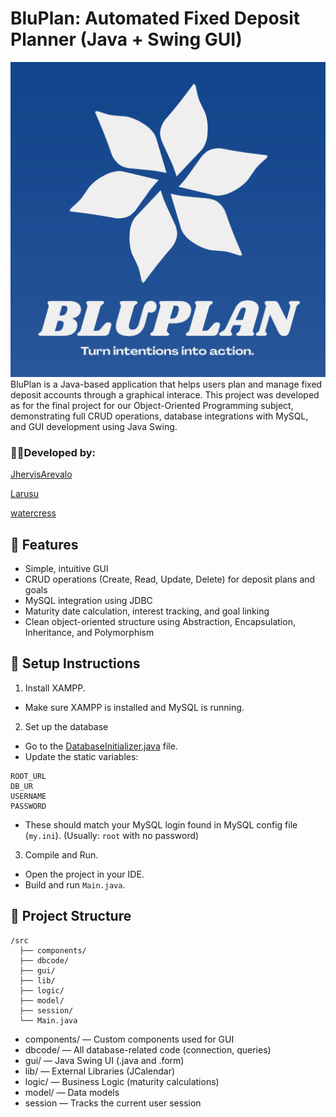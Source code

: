 # BluPlan: Automated Fixed Deposit Planner (Java + Swing GUI)
![BluPlan Logo](./assets/logo.png)
BluPlan is a Java-based application that helps users plan and manage fixed deposit accounts through a graphical interace. This project was developed as for the final project for our Object-Oriented Programming subject, demonstrating full CRUD operations, database integrations with MySQL, and GUI development using Java Swing.
### 👨‍💻Developed by:
[JhervisArevalo](https://github.com/JhervisArevalo)

[Larusu](https://github.com/Larusu)

[watercress](https://github.com/waterrcress)

## 📝 Features
- Simple, intuitive GUI
- CRUD operations (Create, Read, Update, Delete) for deposit plans and goals
- MySQL integration using JDBC
- Maturity date calculation, interest tracking, and goal linking
- Clean object-oriented structure using Abstraction, Encapsulation, Inheritance, and Polymorphism

## 🔧 Setup Instructions
1. Install XAMPP. 
- Make sure XAMPP is installed and MySQL is running.
2. Set up the database
- Go to the [DatabaseInitializer.java](./src/main/java/dbcode/DatabaseInitializer.java) file. 
- Update the static variables: 
```
ROOT_URL
DB_UR
USERNAME
PASSWORD
```
-  These should match your MySQL login found in MySQL config file (```my.ini```). (Usually: ```root``` with no password)
3. Compile and Run. 
- Open the project in your IDE.
- Build and run ```Main.java```.

## 📁 Project Structure
```
/src
  ├── components/
  ├── dbcode/
  ├── gui/
  ├── lib/
  ├── logic/
  ├── model/
  ├── session/
  └── Main.java
```
- components/ — Custom components used for GUI
- dbcode/ — All database-related code (connection, queries)
- gui/ — Java Swing UI (.java and .form)
- lib/ — External Libraries (JCalendar)
- logic/ — Business Logic (maturity calculations)
- model/ — Data models
- session — Tracks the current user session